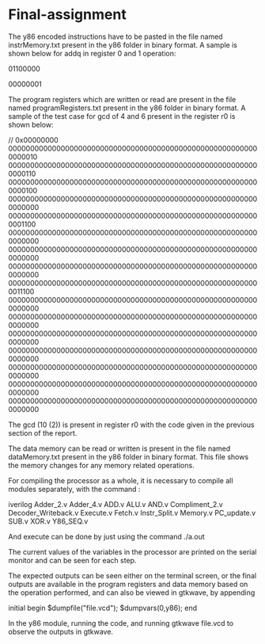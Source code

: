 # Final-assignment

The y86 encoded instructions have to be pasted in the file named instrMemory.txt present in the y86 folder in binary format. A sample is shown below for addq in register 0 and 1 operation:

01100000

00000001


The program registers which are written or read are present in the file named programRegisters.txt present in the y86 folder in binary format. A sample of the test case for gcd of 4 and 6 present in the register r0 is shown below:

// 0x00000000
0000000000000000000000000000000000000000000000000000000000000010
0000000000000000000000000000000000000000000000000000000000000110
0000000000000000000000000000000000000000000000000000000000000100
0000000000000000000000000000000000000000000000000000000000000000
0000000000000000000000000000000000000000000000000000000000001100
0000000000000000000000000000000000000000000000000000000000000000
0000000000000000000000000000000000000000000000000000000000000000
0000000000000000000000000000000000000000000000000000000000000000
0000000000000000000000000000000000000000000000000000000000011100
0000000000000000000000000000000000000000000000000000000000000000
0000000000000000000000000000000000000000000000000000000000000000
0000000000000000000000000000000000000000000000000000000000000000
0000000000000000000000000000000000000000000000000000000000000000
0000000000000000000000000000000000000000000000000000000000000000
0000000000000000000000000000000000000000000000000000000000000000
0000000000000000000000000000000000000000000000000000000000000000


The gcd (10 (2)) is present in register r0 with the code given in the previous section of the report.

The data memory can be read or written is present in the file named dataMemory.txt present in the y86 folder in binary format. This file shows the memory changes for any memory related operations.

For compiling the processor as a whole, it is necessary to compile all modules separately, with the command : 

iverilog Adder_2.v Adder_4.v ADD.v ALU.v AND.v Compliment_2.v Decoder_Writeback.v Execute.v Fetch.v Instr_Split.v Memory.v PC_update.v SUB.v XOR.v Y86_SEQ.v

And execute can be done by just using the command ./a.out

The current values of the variables in the processor are printed on the serial monitor and can be seen for each step.

The expected outputs can be seen either on the terminal screen, or the final outputs are available in the program registers and data memory based on the operation performed, and can also be viewed in gtkwave, by appending 

initial begin
        $dumpfile("file.vcd");
     	$dumpvars(0,y86);
end

In the y86 module, running the code, and running gtkwave file.vcd to observe the outputs in gtkwave.

